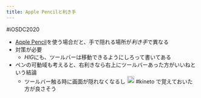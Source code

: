 ```yaml
---
title: Apple Pencilと利き手
---
```


\#iOSDC2020

* [Apple Pencil](Apple%20Pencil.md)を使う場合だと、手で隠れる場所が*利き手*で異なる
* 対策が必要
  * *HIG*にも、ツールバーは移動できるようにしろって書いてある
* ペンの可動域も考えると、右利きなら右上にツールバーあった方がいいねという結論
  * ツールバー触る時に画面が隠れなくなるし
    <img src='https://scrapbox.io/api/pages/blu3mo-public/blu3mo/icon' alt='blu3mo.icon' height="19.5"/> #kineto で覚えておいた方が良さそう
